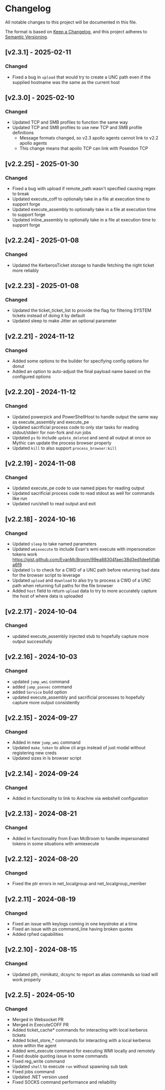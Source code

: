 # Changelog
All notable changes to this project will be documented in this file.

The format is based on [Keep a Changelog](https://keepachangelog.com/en/1.0.0/),
and this project adheres to [Semantic Versioning](https://semver.org/spec/v2.0.0.html).

## [v2.3.1] - 2025-02-11

### Changed

- Fixed a bug in `upload` that would try to create a UNC path even if the supplied hostname was the same as the current host

## [v2.3.0] - 2025-02-10

### Changed

- Updated TCP and SMB profiles to function the same way
- Updated TCP and SMB profiles to use new TCP and SMB profile definitions
  - Message formats changed, so v2.3 apollo agents cannot link to v2.2 apollo agents
  - This change means that apollo TCP can link with Poseidon TCP

## [v2.2.25] - 2025-01-30

### Changed

- Fixed a bug with upload if remote_path wasn't specified causing regex to break
- Updated execute_coff to optionally take in a file at execution time to support forge
- Updated execute_assembly to optionally take in a file at execution time to support forge
- Updated inline_assembly to optionally take in a file at execution time to support forge

## [v2.2.24] - 2025-01-08

### Changed

- Updated the KerberosTicket storage to handle fetching the right ticket more reliably

## [v2.2.23] - 2025-01-08

### Changed

- Updated the ticket_ticket_list to provide the flag for filtering SYSTEM tickets instead of doing it by default
- Updated sleep to make Jitter an optional parameter

## [v2.2.21] - 2024-11-12

### Changed

- Added some options to the builder for specifying config options for donut
- Added an option to auto-adjust the final payload name based on the configured options

## [v2.2.20] - 2024-11-12

### Changed

- Updated powerpick and PowerShellHost to handle output the same way as execute_assembly and execute_pe
- Updated sacrificial process code to only star tasks for reading stdout/stderr for non-fork and run jobs
- Updated `ps` to include `update_deleted` and send all output at once so Mythic can update the process browser properly
- Updated `kill` to also support `process_browser:kill`

## [v2.2.19] - 2024-11-08

### Changed

- Updated execute_pe code to use named pipes for reading output
- Updated sacrificial process code to read stdout as well for commands like run
- Updated run/shell to read output and exit

## [v2.2.18] - 2024-10-16

### Changed

- Updated `sleep` to take named parameters
- Updated `wmiexecute` to include Evan's wmi execute with impersonation tokens work https://gist.github.com/EvanMcBroom/99ea88304faec38d3ed1deefd1aba6f9
- Updated `ls` to check for a CWD of a UNC path before returning bad data for the browser script to leverage
- Updated `upload` and `download` to also try to process a CWD of a UNC path when returning full paths for the file browser
- Added `host` field to return `upload` data to try to more accurately capture the host of where data is uploaded

## [v2.2.17] - 2024-10-04

### Changed

- updated execute_assembly injected stub to hopefully capture more output successfully

## [v2.2.16] - 2024-10-03

### Changed

- updated `jump_wmi` command
- added `jump_psexec` command
- added `Service` build option
- updated execute_assembly and sacrificial processes to hopefully capture more output consistently

## [v2.2.15] - 2024-09-27

### Changed

- Added in new `jump_wmi` command
- Updated `make_token` to allow cli args instead of just modal without registering new creds
- Updated sizes in ls browser script

## [v2.2.14] - 2024-09-24

### Changed

- Added in functionality to link to Arachne via webshell configuration

## [v2.2.13] - 2024-08-21

### Changed

- Added in functionality from Evan McBroom to handle impersonated tokens in some situations with wmiexecute

## [v2.2.12] - 2024-08-20

### Changed

- Fixed the ptr errors in net_localgroup and net_localgroup_member

## [v2.2.11] - 2024-08-19

### Changed

- Fixed an issue with keylogs coming in one keystroke at a time
- Fixed an issue with ps command_line having broken quotes
- Added rpfwd capabilities

## [v2.2.10] - 2024-08-15

### Changed

- Updated pth, mimikatz, dcsync to report as alias commands so load will work properly

## [v2.2.5] - 2024-05-10

### Changed

- Merged in Websocket PR
- Merged in ExecuteCOFF PR
- Added ticket_cache* commands for interacting with local kerberos tickets
- Added ticket_store_* commands for interacting with a local kerberos store within the agent
- Added wmi_execute command for executing WMI locally and remotely
- Fixed double quoting issue in some commands
- Fixed reg_write command
- Updated `shell` to execute `run` without spawning sub task
- Fixed jobs command
- Updated .NET version used
- Fixed SOCKS command performance and reliability
